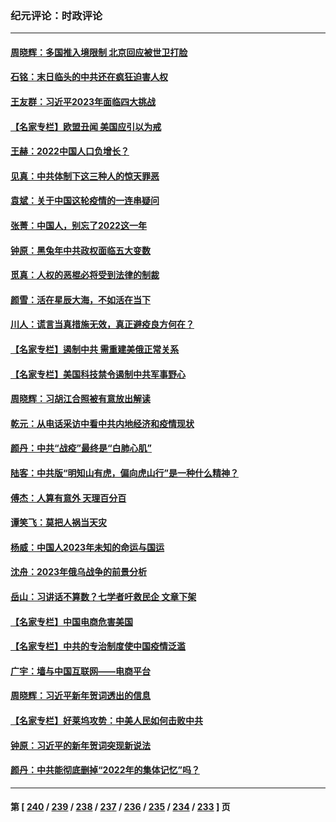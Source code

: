 ### 纪元评论：时政评论
---
#### [周晓辉：多国推入境限制 北京回应被世卫打脸](../../pages/nsc1025/n13899452.md) 
#### [石铭：末日临头的中共还在疯狂迫害人权](../../pages/nsc1025/n13899142.md) 
#### [王友群：习近平2023年面临四大挑战](../../pages/nsc1025/n13898823.md) 
#### [【名家专栏】欧盟丑闻 美国应引以为戒](../../pages/nsc1025/n13897992.md) 
#### [王赫：2022中国人口负增长？](../../pages/nsc1025/n13898443.md) 
#### [见真：中共体制下这三种人的惊天罪恶](../../pages/nsc1025/n13898421.md) 
#### [袁斌：关于中国这轮疫情的一连串疑问](../../pages/nsc1025/n13898302.md) 
#### [张菁：中国人，别忘了2022这一年](../../pages/nsc1025/n13898218.md) 
#### [钟原：黑兔年中共政权面临五大变数](../../pages/nsc1025/n13898217.md) 
#### [觅真：人权的恶棍必将受到法律的制裁](../../pages/nsc1025/n13898213.md) 
#### [颜雪：活在星辰大海，不如活在当下](../../pages/nsc1025/n13898181.md) 
#### [川人：谎言当真措施无效，真正避疫良方何在？](../../pages/nsc1025/n13898158.md) 
#### [【名家专栏】遏制中共 需重建美俄正常关系](../../pages/nsc1025/n13897979.md) 
#### [【名家专栏】美国科技禁令遏制中共军事野心](../../pages/nsc1025/n13896442.md) 
#### [周晓辉：习胡江合照被有意放出解读](../../pages/nsc1025/n13898055.md) 
#### [乾元：从电话采访中看中共内地经济和疫情现状](../../pages/nsc1025/n13898064.md) 
#### [颜丹：中共“战疫”最终是“白肺心肌”](../../pages/nsc1025/n13898047.md) 
#### [陆客：中共版“明知山有虎，偏向虎山行”是一种什么精神？](../../pages/nsc1025/n13897809.md) 
#### [傅杰：人算有意外 天理百分百](../../pages/nsc1025/n13897774.md) 
#### [谭笑飞：莫把人祸当天灾](../../pages/nsc1025/n13897747.md) 
#### [杨威：中国人2023年未知的命运与国运](../../pages/nsc1025/n13897508.md) 
#### [沈舟：2023年俄乌战争的前景分析](../../pages/nsc1025/n13897273.md) 
#### [岳山：习讲话不算数？七学者吁救民企 文章下架](../../pages/nsc1025/n13897095.md) 
#### [【名家专栏】中国电商危害美国](../../pages/nsc1025/n13896424.md) 
#### [【名家专栏】中共的专治制度使中国疫情泛滥](../../pages/nsc1025/n13896759.md) 
#### [广宇：墙与中国互联网——电商平台](../../pages/nsc1025/n13897053.md) 
#### [周晓辉：习近平新年贺词透出的信息](../../pages/nsc1025/n13896534.md) 
#### [【名家专栏】好莱坞攻势：中美人民如何击败中共](../../pages/nsc1025/n13894796.md) 
#### [钟原：习近平的新年贺词突现新说法](../../pages/nsc1025/n13896547.md) 
#### [颜丹：中共能彻底删掉“2022年的集体记忆”吗？](../../pages/nsc1025/n13896521.md) 

---
#### 第 [ [240](./240.md) / [239](./239.md) / [238](./238.md) / [237](./237.md) / [236](./236.md) / [235](./235.md) / [234](./234.md) / [233](./233.md) ] 页
